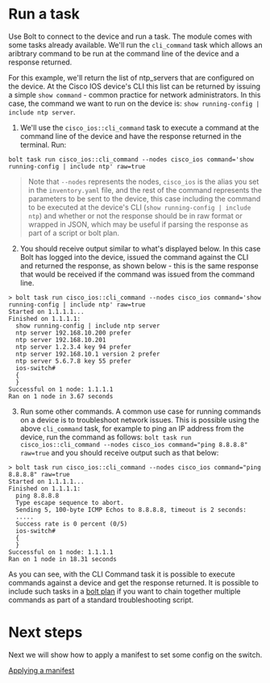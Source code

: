# Run a task

Use Bolt to connect to the device and run a task. The module comes with some tasks already available. We'll run the `cli_command` task which allows an aribtrary command to be run at the command line of the device and a response returned.

For this example, we'll return the list of ntp_servers that are configured on the device. At the Cisco IOS device's CLI this list can be returned by issuing a simple `show command` - common practice for network administrators. In this case, the command we want to run on the device is: `show running-config | include ntp server`.

1. We'll use the `cisco_ios::cli_command` task to execute a command at the command line of the device and have the response returned in the terminal. Run:

`bolt task run cisco_ios::cli_command --nodes cisco_ios command='show running-config | include ntp' raw=true`

> Note that `--nodes` represents the nodes, `cisco_ios` is the alias you set in the `inventory.yaml` file, and the rest of the command represents the parameters to be sent to the device, this case including the command to be executed at the device's CLI (`show running-config | include ntp`) and whether or not the response should be in raw format or wrapped in JSON, which may be useful if parsing the response as part of a script or bolt plan.

2. You should receive output similar to what's displayed below. In this case Bolt has logged into the device, issued the command against the CLI and returned the response, as shown below - this is the same response that would be received if the command was issued from the command line.
```
> bolt task run cisco_ios::cli_command --nodes cisco_ios command='show running-config | include ntp' raw=true
Started on 1.1.1.1...
Finished on 1.1.1.1:
  show running-config | include ntp server
  ntp server 192.168.10.200 prefer
  ntp server 192.168.10.201
  ntp server 1.2.3.4 key 94 prefer
  ntp server 192.168.10.1 version 2 prefer
  ntp server 5.6.7.8 key 55 prefer
  ios-switch#
  {
  }
Successful on 1 node: 1.1.1.1
Ran on 1 node in 3.67 seconds
```

3. Run some other commands. A common use case for running commands on a device is to troubleshoot network issues. This is possible using the above `cli_command` task, for example to ping an IP address from the device, run the command as follows: `bolt task run cisco_ios::cli_command --nodes cisco_ios command="ping 8.8.8.8" raw=true` and you should receive output such as that below:
```
> bolt task run cisco_ios::cli_command --nodes cisco_ios command="ping 8.8.8.8" raw=true
Started on 1.1.1.1...
Finished on 1.1.1.1:
  ping 8.8.8.8
  Type escape sequence to abort.
  Sending 5, 100-byte ICMP Echos to 8.8.8.8, timeout is 2 seconds:
  .....
  Success rate is 0 percent (0/5)
  ios-switch#
  {
  }
Successful on 1 node: 1.1.1.1
Ran on 1 node in 18.31 seconds
```

As you can see, with the CLI Command task it is possible to execute commands against a device and get the response returned. It is possible to include such tasks in a [bolt plan](https://puppet.com/docs/bolt/latest/writing_plans.html) if you want to chain together multiple commands as part of a standard troubleshooting script.

# Next steps

Next we will show how to apply a manifest to set some config on the switch.

[Applying a manifest](./../05-applying-a-manifest/README.md)
